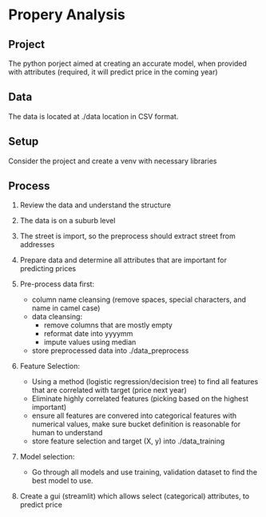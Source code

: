 # Propery Analysis

## Project
The python porject aimed at creating an accurate model, when provided with attributes (required, it will predict price in the coming year)

## Data
The data is located at ./data location in CSV format.

## Setup
Consider the project and create a venv with necessary libraries

## Process

1. Review the data and understand the structure
2. The data is on a suburb level
3. The street is import, so the preprocess should extract street from addresses
4. Prepare data and determine all attributes that are important for predicting prices
5. Pre-process data first:
    - column name cleansing (remove spaces, special characters, and name in camel case)
    - data cleansing:
        - remove columns that are mostly empty
        - reformat date into yyyymm 
        - impute values using median
    - store preprocessed data into ./data_preprocess
6. Feature Selection:
    - Using a method (logistic regression/decision tree) to find all features that are correlated with target (price next year)
    - Eliminate highly correlated features (picking based on the highest important)
    - ensure all features are convered into categorical features with numerical values, make sure bucket definition is reasonable for human to understand
    - store feature selection and target (X, y) into ./data_training
7. Model selection:
    - Go through all models and use training, validation dataset to find the best model to use.

8. Create a gui (streamlit) which allows select (categorical) attributes, to predict price